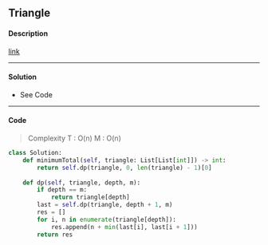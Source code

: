 ## Triangle

#### Description

[link](https://leetcode.com/problems/triangle/)

---

#### Solution

- See Code

---

#### Code

> Complexity T : O(n) M : O(n)

```python
class Solution:
    def minimumTotal(self, triangle: List[List[int]]) -> int:
        return self.dp(triangle, 0, len(triangle) - 1)[0]
        
    def dp(self, triangle, depth, m):
        if depth == m:
            return triangle[depth]
        last = self.dp(triangle, depth + 1, m)
        res = []
        for i, n in enumerate(triangle[depth]):
            res.append(n + min(last[i], last[i + 1]))
        return res
```
